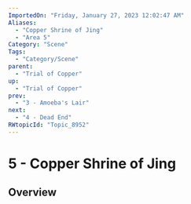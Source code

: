 ```yaml
---
ImportedOn: "Friday, January 27, 2023 12:02:47 AM"
Aliases:
  - "Copper Shrine of Jing"
  - "Area 5"
Category: "Scene"
Tags:
  - "Category/Scene"
parent:
  - "Trial of Copper"
up:
  - "Trial of Copper"
prev:
  - "3 - Amoeba's Lair"
next:
  - "4 - Dead End"
RWtopicId: "Topic_8952"
---
```

# 5 - Copper Shrine of Jing
## Overview
